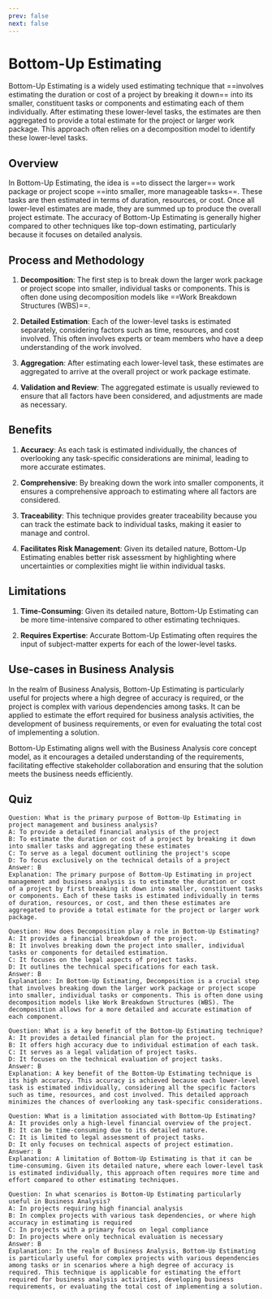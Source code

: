 ```yaml
---
prev: false
next: false
---
```


# Bottom-Up Estimating

Bottom-Up Estimating is a widely used estimating technique that ==involves estimating the duration or cost of a project by breaking it down== into its smaller, constituent tasks or components and estimating each of them individually. After estimating these lower-level tasks, the estimates are then aggregated to provide a total estimate for the project or larger work package. This approach often relies on a decomposition model to identify these lower-level tasks.

## Overview

In Bottom-Up Estimating, the idea is ==to dissect the larger== work package or project scope ==into smaller, more manageable tasks==. These tasks are then estimated in terms of duration, resources, or cost. Once all lower-level estimates are made, they are summed up to produce the overall project estimate. The accuracy of Bottom-Up Estimating is generally higher compared to other techniques like top-down estimating, particularly because it focuses on detailed analysis.

## Process and Methodology

1. **Decomposition**: The first step is to break down the larger work package or project scope into smaller, individual tasks or components. This is often done using decomposition models like ==Work Breakdown Structures (WBS)==.

2. **Detailed Estimation**: Each of the lower-level tasks is estimated separately, considering factors such as time, resources, and cost involved. This often involves experts or team members who have a deep understanding of the work involved.

3. **Aggregation**: After estimating each lower-level task, these estimates are aggregated to arrive at the overall project or work package estimate.

4. **Validation and Review**: The aggregated estimate is usually reviewed to ensure that all factors have been considered, and adjustments are made as necessary.

## Benefits

1. **Accuracy**: As each task is estimated individually, the chances of overlooking any task-specific considerations are minimal, leading to more accurate estimates.

2. **Comprehensive**: By breaking down the work into smaller components, it ensures a comprehensive approach to estimating where all factors are considered.

3. **Traceability**: This technique provides greater traceability because you can track the estimate back to individual tasks, making it easier to manage and control.

4. **Facilitates Risk Management**: Given its detailed nature, Bottom-Up Estimating enables better risk assessment by highlighting where uncertainties or complexities might lie within individual tasks.

## Limitations

1. **Time-Consuming**: Given its detailed nature, Bottom-Up Estimating can be more time-intensive compared to other estimating techniques.

2. **Requires Expertise**: Accurate Bottom-Up Estimating often requires the input of subject-matter experts for each of the lower-level tasks.

## Use-cases in Business Analysis

In the realm of Business Analysis, Bottom-Up Estimating is particularly useful for projects where a high degree of accuracy is required, or the project is complex with various dependencies among tasks. It can be applied to estimate the effort required for business analysis activities, the development of business requirements, or even for evaluating the total cost of implementing a solution.

Bottom-Up Estimating aligns well with the Business Analysis core concept model, as it encourages a detailed understanding of the requirements, facilitating effective stakeholder collaboration and ensuring that the solution meets the business needs efficiently.

## Quiz

```quiz
Question: What is the primary purpose of Bottom-Up Estimating in project management and business analysis?
A: To provide a detailed financial analysis of the project
B: To estimate the duration or cost of a project by breaking it down into smaller tasks and aggregating these estimates
C: To serve as a legal document outlining the project's scope
D: To focus exclusively on the technical details of a project
Answer: B
Explanation: The primary purpose of Bottom-Up Estimating in project management and business analysis is to estimate the duration or cost of a project by first breaking it down into smaller, constituent tasks or components. Each of these tasks is estimated individually in terms of duration, resources, or cost, and then these estimates are aggregated to provide a total estimate for the project or larger work package.

Question: How does Decomposition play a role in Bottom-Up Estimating?
A: It provides a financial breakdown of the project.
B: It involves breaking down the project into smaller, individual tasks or components for detailed estimation.
C: It focuses on the legal aspects of project tasks.
D: It outlines the technical specifications for each task.
Answer: B
Explanation: In Bottom-Up Estimating, Decomposition is a crucial step that involves breaking down the larger work package or project scope into smaller, individual tasks or components. This is often done using decomposition models like Work Breakdown Structures (WBS). The decomposition allows for a more detailed and accurate estimation of each component.

Question: What is a key benefit of the Bottom-Up Estimating technique?
A: It provides a detailed financial plan for the project.
B: It offers high accuracy due to individual estimation of each task.
C: It serves as a legal validation of project tasks.
D: It focuses on the technical evaluation of project tasks.
Answer: B
Explanation: A key benefit of the Bottom-Up Estimating technique is its high accuracy. This accuracy is achieved because each lower-level task is estimated individually, considering all the specific factors such as time, resources, and cost involved. This detailed approach minimizes the chances of overlooking any task-specific considerations.

Question: What is a limitation associated with Bottom-Up Estimating?
A: It provides only a high-level financial overview of the project.
B: It can be time-consuming due to its detailed nature.
C: It is limited to legal assessment of project tasks.
D: It only focuses on technical aspects of project estimation.
Answer: B
Explanation: A limitation of Bottom-Up Estimating is that it can be time-consuming. Given its detailed nature, where each lower-level task is estimated individually, this approach often requires more time and effort compared to other estimating techniques.

Question: In what scenarios is Bottom-Up Estimating particularly useful in Business Analysis?
A: In projects requiring high financial analysis
B: In complex projects with various task dependencies, or where high accuracy in estimating is required
C: In projects with a primary focus on legal compliance
D: In projects where only technical evaluation is necessary
Answer: B
Explanation: In the realm of Business Analysis, Bottom-Up Estimating is particularly useful for complex projects with various dependencies among tasks or in scenarios where a high degree of accuracy is required. This technique is applicable for estimating the effort required for business analysis activities, developing business requirements, or evaluating the total cost of implementing a solution.

```
